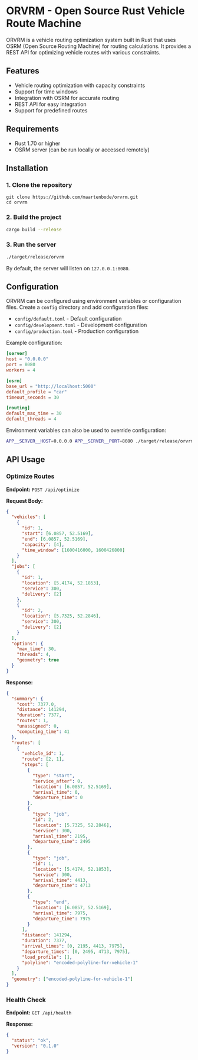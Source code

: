# ORVRM - Open Source Rust Vehicle Route Machine

ORVRM is a vehicle routing optimization system built in Rust that uses OSRM (Open Source Routing Machine) for routing calculations. It provides a REST API for optimizing vehicle routes with various constraints.

## Features

- Vehicle routing optimization with capacity constraints
- Support for time windows
- Integration with OSRM for accurate routing
- REST API for easy integration
- Support for predefined routes

## Requirements

- Rust 1.70 or higher
- OSRM server (can be run locally or accessed remotely)

## Installation

### 1. Clone the repository

```bashv
git clone https://github.com/maartenbode/orvrm.git
cd orvrm
```

### 2. Build the project

```bash
cargo build --release
```

### 3. Run the server

```bash
./target/release/orvrm
```

By default, the server will listen on `127.0.0.1:8080`.

## Configuration

ORVRM can be configured using environment variables or configuration files. Create a `config` directory and add configuration files:

- `config/default.toml` - Default configuration
- `config/development.toml` - Development configuration
- `config/production.toml` - Production configuration

Example configuration:

```toml
[server]
host = "0.0.0.0"
port = 8080
workers = 4

[osrm]
base_url = "http://localhost:5000"
default_profile = "car"
timeout_seconds = 30

[routing]
default_max_time = 30
default_threads = 4
```

Environment variables can also be used to override configuration:

```bash
APP__SERVER__HOST=0.0.0.0 APP__SERVER__PORT=8080 ./target/release/orvrm
```

## API Usage

### Optimize Routes

**Endpoint:** `POST /api/optimize`

**Request Body:**

```json
{
  "vehicles": [
    {
      "id": 1,
      "start": [6.0857, 52.5169],
      "end": [6.0857, 52.5169],
      "capacity": [4],
      "time_window": [1600416000, 1600426800]
    }
  ],
  "jobs": [
    {
      "id": 1,
      "location": [5.4174, 52.1853],
      "service": 300,
      "delivery": [2]
    },
    {
      "id": 2,
      "location": [5.7325, 52.2846],
      "service": 300,
      "delivery": [2]
    }
  ],
  "options": {
    "max_time": 30,
    "threads": 4,
    "geometry": true
  }
}
```

**Response:**

```json
{
  "summary": {
    "cost": 7377.0,
    "distance": 141294,
    "duration": 7377,
    "routes": 1,
    "unassigned": 0,
    "computing_time": 41
  },
  "routes": [
    {
      "vehicle_id": 1,
      "route": [2, 1],
      "steps": [
        {
          "type": "start",
          "service_after": 0,
          "location": [6.0857, 52.5169],
          "arrival_time": 0,
          "departure_time": 0
        },
        {
          "type": "job",
          "id": 2,
          "location": [5.7325, 52.2846],
          "service": 300,
          "arrival_time": 2195,
          "departure_time": 2495
        },
        {
          "type": "job",
          "id": 1,
          "location": [5.4174, 52.1853],
          "service": 300,
          "arrival_time": 4413,
          "departure_time": 4713
        },
        {
          "type": "end",
          "location": [6.0857, 52.5169],
          "arrival_time": 7975,
          "departure_time": 7975
        }
      ],
      "distance": 141294,
      "duration": 7377,
      "arrival_times": [0, 2195, 4413, 7975],
      "departure_times": [0, 2495, 4713, 7975],
      "load_profile": [],
      "polyline": "encoded-polyline-for-vehicle-1"
    }
  ],
  "geometry": ["encoded-polyline-for-vehicle-1"]
}
```

### Health Check

**Endpoint:** `GET /api/health`

**Response:**

```json
{
  "status": "ok",
  "version": "0.1.0"
}
```
